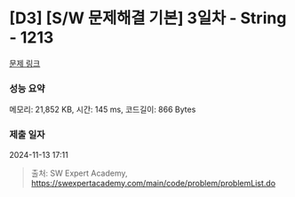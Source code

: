 # [D3] [S/W 문제해결 기본] 3일차 - String - 1213 

[문제 링크](https://swexpertacademy.com/main/code/problem/problemDetail.do?contestProbId=AV14P0c6AAUCFAYi) 

### 성능 요약

메모리: 21,852 KB, 시간: 145 ms, 코드길이: 866 Bytes

### 제출 일자

2024-11-13 17:11



> 출처: SW Expert Academy, https://swexpertacademy.com/main/code/problem/problemList.do